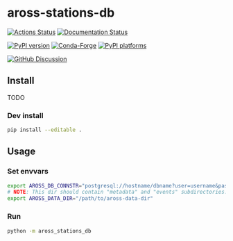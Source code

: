 # aross-stations-db

[![Actions Status][actions-badge]][actions-link]
[![Documentation Status][rtd-badge]][rtd-link]

[![PyPI version][pypi-version]][pypi-link]
[![Conda-Forge][conda-badge]][conda-link]
[![PyPI platforms][pypi-platforms]][pypi-link]

[![GitHub Discussion][github-discussions-badge]][github-discussions-link]


## Install

TODO


### Dev install

```bash
pip install --editable .
```


## Usage

### Set envvars

```bash
export AROSS_DB_CONNSTR="postgresql://hostname/dbname?user=username&password=supersecret"
# NOTE: This dir should contain "metadata" and "events" subdirectories:
export AROSS_DATA_DIR="/path/to/aross-data-dir"
```


### Run

```bash
python -m aross_stations_db
```


<!-- prettier-ignore-start -->
[actions-badge]:            https://github.com/nsidc/aross-stations-db/workflows/CI/badge.svg
[actions-link]:             https://github.com/nsidc/aross-stations-db/actions
[conda-badge]:              https://img.shields.io/conda/vn/conda-forge/aross-stations-db
[conda-link]:               https://github.com/conda-forge/aross-stations-db-feedstock
[github-discussions-badge]: https://img.shields.io/static/v1?label=Discussions&message=Ask&color=blue&logo=github
[github-discussions-link]:  https://github.com/nsidc/aross-stations-db/discussions
[pypi-link]:                https://pypi.org/project/aross-stations-db/
[pypi-platforms]:           https://img.shields.io/pypi/pyversions/aross-stations-db
[pypi-version]:             https://img.shields.io/pypi/v/aross-stations-db
[rtd-badge]:                https://readthedocs.org/projects/aross-stations-db/badge/?version=latest
[rtd-link]:                 https://aross-stations-db.readthedocs.io/en/latest/?badge=latest
<!-- prettier-ignore-end -->

